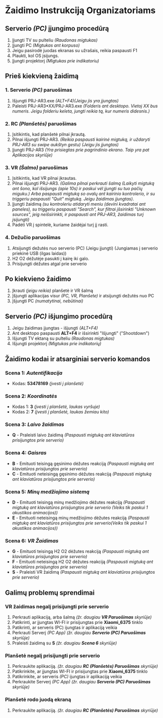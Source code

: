 # Žaidimo Instrukciją Organizatoriams

## Serverio _(PC)_ įjungimo procedūrą

1. Įjungti TV su pulteliu _(Raudonas migtukas)_
2. Įjungti PC _(Migtukas ant korpuso)_
3. Jeigu pasirodė juodas ekranas su užrašais, reikia paspausti F1
4. Plaukti, kol OS įsijungs.
5. Įjungti projektorį _(Migtukas prie indikatoriu)_

## Prieš kiekvieną žaidimą

### 1. Serverio _(PC)_ paruošimas

1. Išjungti PRJ-AR3.exe _(ALT+F4)(Jeigu jis yra įjungtas)_
2. Paleisti PRJ-AR3*XX/PRJ-AR3.exe _(Folderis ant desktopo. Vietoj XX bus numeris. Jeigu folderiu keleta, jungti reikia tą, kur numeris didesnis.)_

### 2. RC _(Planšetės)_ paruošimas

1. Įsitikintis, kad planšetė pilnai įkrautą.
2. Pilnai išjungti PRJ-AR3. _(Reikia paspausti kairinė migtuką, ir uždaryti PRJ-AR3 su swipe aukštyn gestu) (Jeigu jis įjungtas)_
3. Įjungti PRJ-AR3 _(Yra prisiegtas prie pagrindinio ekrano. Taip yra pat Aplikacijos skyriūje)_

### 3. VR _(Šalmo)_ paruošimas

1. Įsitikintis, kad VR pilnai įkrautas.
2. Pilnai išjungti PRJ-AR3. _(Galima pilnai perkrauti šalmą (Laikyti migtuką ant šono, kol išsijungs (apie 10s) ir paskui vėl įjungti su tuo pačių miguku.) Arba paspausti migtuką so ovalų ant kairinio kontrolerio, ir su triggeriu paspausti "Quit" migtuką. Jeigu žaidimas įjungtas)_.
3. Įjungti žaidimą _(su kontroleriu atidaryti meniu (devini kvadratai ant paneles), su triggeriu paspausti "Search", kur filtrai įšsirinkti "Unknown sources", jeig neišsirinkti, ir paspausti ant PRJ-AR3, žaidimas turį įsijungti)_
4. Padėti VR į spintelė, kuriame žaidėjai turį jį rasti.

### 4. Dežučio paruošimas

1. Atsijungti dežutės nuo serverio (PC) (Jeigu įjungti) (Jungiamas į serverio priekinė USB (ilgas laidas))
2. H2 O2 dėžutėje pasukti į kairę iki galo.
3. Prisijungti dėžutes atgal prie serverio

## Po kiekvieno žaidimo

1. Įkrauti _(jeigu reikia)_ planšetė ir VR šalmą
2. Įšjungti aplikacijas visur _(PC, VR, Planšete)_ ir atsijungti dežutės nuo PC
3. Įšjungti PC _(numatytinai, nebūtinai)_

## Serverio _(PC)_ išjungimo procedūrą
1. Jeigu žaidimas įjungtas - išjungti _(ALT+F4)_
2. Ant desktopo paspausti **ALT+F4** ir išsirinkti "Išjungti" ("Shootdown")
3. Išjungti TV ektaną su pulteliu _(Raudonas migtukas)_
4.  Išjungti projektorį _(Migtukas prie indikatorių)_

## Žaidimo kodai ir atsarginiai serverio komandos

### Scena 1: _Autentifikacija_

- Kodas: **53478169** _(įvesti į planšetė)_

### Scena 2: _Koordinatės_

- Kodas 1: **3** _(įvesti į planšetė, laukas vyršuje)_
- Kodas 2: **7** _(įvesti į planšetė, laukas žemiau kito)_

### Scena 3: _Laivo žaidimas_

- **Q** - Praleisti laivo žaidimą _(Paspausti migtuką ant klaviatūros prisijungtos prie serverio)_

### Scena 4: _Gaisras_

- **B** - Emituoti teisingą gęsinimo dėžutes reakciją _(Paspausti migtuką ant klaviatūros prisijungtos prie serverio)_
- **C** - Emituoti neteisingą gęsinimo dėžutes reakciją _(Paspausti migtuką ant klaviatūros prisijungtos prie serverio)_

### Scena 5: _Minų medžiojimo sistemą_

- **D** - Emituoti teisingą minų medžiojimo dėžutes reakciją _(Paspausti migtuką ant klaviatūros prisijungtos prie serverio (Veiks tik paskui 1 akustikos animacijos))_
- **E** - Emituoti neteisingą minų medžiojimo dėžutes reakciją _(Paspausti migtuką ant klaviatūros prisijungtos prie serverio(Veiks tik paskui 1 akustikos animacijos))_

### Scena 6: _VR Žaidimas_

- **G** - Emituoti teisingą H2 O2 dėžutes reakciją _(Paspausti migtuką ant klaviatūros prisijungtos prie serverio)_
- **F** - Emituoti neteisingą H2 O2 dėžutes reakciją _(Paspausti migtuką ant klaviatūros prisijungtos prie serverio)_
- **S** - Praleisti VR žaidimą _(Paspausti migtuką ant klaviatūros prisijungtos prie serverio)_

## Galimų problemų sprendimai

### VR žaidimas negalį prisijungti prie serverio

1. Perkrauti aplikaciją, arba šalmą _(žr. daugiau **VR Paruošimas** skyriūje)_
2. Patikrinti, ar įjungtas WI-FI ir prisijungtas prie **Xiaomi_6375** tinklo
3. Patikrinti, ar serveris (PC) ijungtas ir aplikaciją veikia
4. Perkrauti Serverį _(PC App)_ _(žr. daugiau **Serverio (PC) Paruošimas** skyriūje)_
5. Praleisti žaidimą su **S** _(žr. daugiau **Scena 6** skyriūje)_

### Planšetė negalį prisijungti prie serverio

1. Perkraukite aplikaciją. _(žr. daugiau **RC (Planšetės) Paruošimas** skyriūje)_
2. Patikrinkite, ar įjungtas WI-FI ir prisijungtas prie **Xiaomi_6375** tinklo
3. Patikrinkite, ar serveris _(PC)_ ijungtas ir aplikaciją veikia
4. Perkraukite Serverį _(PC App)_ _(žr. daugiau **Serverio (PC) Paruošimas** skyriūje)_

### Planšetė rodo juodą ekraną

1. Perkraukite aplikaciją. _(žr. daugiau **RC (Planšetės) Paruošimas** skyriūje)_
